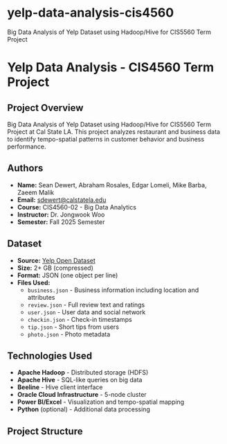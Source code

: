 # yelp-data-analysis-cis4560
Big Data Analysis of Yelp Dataset using Hadoop/Hive for CIS5560 Term Project

# Yelp Data Analysis - CIS4560 Term Project

## Project Overview
Big Data Analysis of Yelp Dataset using Hadoop/Hive for CIS5560 Term Project at Cal State LA. This project analyzes restaurant and business data to identify tempo-spatial patterns in customer behavior and business performance.

## Authors
- **Name:** Sean Dewert, Abraham Rosales, Edgar Lomeli, Mike Barba, Zaeem Malik
- **Email:** sdewert@calstatela.edu
- **Course:** CIS4560-02 - Big Data Analytics
- **Instructor:** Dr. Jongwook Woo
- **Semester:** Fall 2025 Semester

## Dataset
- **Source:** [Yelp Open Dataset](https://www.yelp.com/dataset)
- **Size:** 2+ GB (compressed)
- **Format:** JSON (one object per line)
- **Files Used:**
  - `business.json` - Business information including location and attributes
  - `review.json` - Full review text and ratings
  - `user.json` - User data and social network
  - `checkin.json` - Check-in timestamps
  - `tip.json` - Short tips from users
  - `photo.json` - Photo metadata

## Technologies Used
- **Apache Hadoop** - Distributed storage (HDFS)
- **Apache Hive** - SQL-like queries on big data
- **Beeline** - Hive client interface
- **Oracle Cloud Infrastructure** - 5-node cluster
- **Power BI/Excel** - Visualization and tempo-spatial mapping
- **Python** (optional) - Additional data processing

## Project Structure

